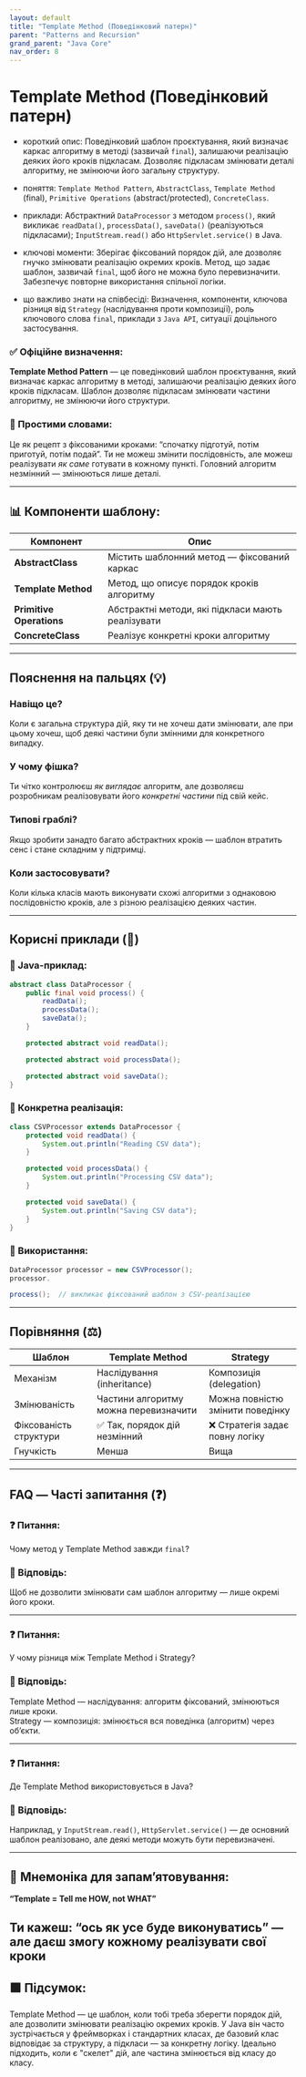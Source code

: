 ```yaml
---
layout: default
title: "Template Method (Поведінковий патерн)"
parent: "Patterns and Recursion"
grand_parent: "Java Core"
nav_order: 8
---
```


# Template Method (Поведінковий патерн)

* короткий опис: Поведінковий шаблон проєктування, який визначає каркас алгоритму в методі (зазвичай `final`), залишаючи реалізацію деяких його кроків підкласам. Дозволяє підкласам змінювати деталі алгоритму, не змінюючи його загальну структуру.

* поняття: `Template Method Pattern`, `AbstractClass`, `Template Method` (final), `Primitive Operations` (abstract/protected), `ConcreteClass`.

* приклади: Абстрактний `DataProcessor` з методом `process()`, який викликає `readData()`, `processData()`, `saveData()` (реалізуються підкласами); `InputStream.read()` або `HttpServlet.service()` в Java.

* ключові моменти: Зберігає фіксований порядок дій, але дозволяє гнучко змінювати реалізацію окремих кроків. Метод, що задає шаблон, зазвичай `final`, щоб його не можна було перевизначити. Забезпечує повторне використання спільної логіки.

* що важливо знати на співбесіді: Визначення, компоненти, ключова різниця від `Strategy` (наслідування проти композиції), роль ключового слова `final`, приклади з `Java API`, ситуації доцільного застосування.

### **✅ Офіційне визначення:**

**Template Method Pattern** — це поведінковий шаблон проєктування, який визначає каркас алгоритму в методі, залишаючи реалізацію деяких його кроків підкласам. Шаблон дозволяє підкласам змінювати частини алгоритму, не змінюючи його структури.

### **🧠 Простими словами:**

Це як рецепт з фіксованими кроками: “спочатку підготуй, потім приготуй, потім подай”. Ти не можеш змінити послідовність, але можеш реалізувати *як саме* готувати в кожному пункті. Головний алгоритм незмінний — змінюються лише деталі.

---

## **📊 Компоненти шаблону:**

| Компонент                | Опис                                              |
|--------------------------|---------------------------------------------------|
| **AbstractClass**        | Містить шаблонний метод — фіксований каркас       |
| **Template Method**      | Метод, що описує порядок кроків алгоритму         |
| **Primitive Operations** | Абстрактні методи, які підкласи мають реалізувати |
| **ConcreteClass**        | Реалізує конкретні кроки алгоритму                |

---

## **Пояснення на пальцях (💡)**

### **Навіщо це?**  

  Коли є загальна структура дій, яку ти не хочеш дати змінювати, але при цьому хочеш, щоб деякі частини були змінними
  для конкретного випадку.

### **У чому фішка?**  

  Ти чітко контролюєш *як виглядає* алгоритм, але дозволяєш розробникам реалізовувати його *конкретні частини* під свій
  кейс.

### **Типові граблі?**  

  Якщо зробити занадто багато абстрактних кроків — шаблон втратить сенс і стане складним у підтримці.

### **Коли застосовувати?**  

  Коли кілька класів мають виконувати схожі алгоритми з однаковою послідовністю кроків, але з різною реалізацією деяких
  частин.

---

## **Корисні приклади (🧪)**

### **🔻 Java-приклад:**

```java
abstract class DataProcessor {
    public final void process() {
        readData();
        processData();
        saveData();
    }

    protected abstract void readData();

    protected abstract void processData();

    protected abstract void saveData();
}
```

### **🔻 Конкретна реалізація:**

```java
class CSVProcessor extends DataProcessor {
    protected void readData() {
        System.out.println("Reading CSV data");
    }

    protected void processData() {
        System.out.println("Processing CSV data");
    }

    protected void saveData() {
        System.out.println("Saving CSV data");
    }
}
```

### **🔻 Використання:**

```java
DataProcessor processor = new CSVProcessor();
processor.

process();  // викликає фіксований шаблон з CSV-реалізацією
```

---

## **Порівняння (⚖️)**

| Шаблон                 | Template Method                       | Strategy                         |
|------------------------|---------------------------------------|----------------------------------|
| Механізм               | Наслідування (inheritance)            | Композиція (delegation)          |
| Змінюваність           | Частини алгоритму можна перевизначити | Можна повністю змінити поведінку |
| Фіксованість структури | ✅ Так, порядок дій незмінний          | ❌ Стратегія задає повну логіку   |
| Гнучкість              | Менша                                 | Вища                             |

---

## **FAQ — Часті запитання (❓)**

### **❓ Питання:**

 Чому метод у Template Method завжди `final`?

### **💬 Відповідь:**

Щоб не дозволити змінювати сам шаблон алгоритму — лише окремі його кроки.

---

### **❓ Питання:**

 У чому різниця між Template Method і Strategy?

### **💬 Відповідь:**

Template Method — наслідування: алгоритм фіксований, змінюються лише кроки.  
Strategy — композиція: змінюється вся поведінка (алгоритм) через обʼєкти.

---

### **❓ Питання:**

 Де Template Method використовується в Java?

### **💬 Відповідь:**

Наприклад, у `InputStream.read()`, `HttpServlet.service()` — де основний шаблон реалізовано, але деякі методи можуть
бути перевизначені.

---

## **🧠 Мнемоніка для запам’ятовування:**

**“Template \= Tell me HOW, not WHAT”**

Ти кажеш: “ось як усе буде виконуватись” — але даєш змогу кожному реалізувати свої кроки
---

## **🟩 Підсумок:**

Template Method — це шаблон, коли тобі треба зберегти порядок дій, але дозволити змінювати реалізацію окремих кроків. У
Java він часто зустрічається у фреймворках і стандартних класах, де базовий клас відповідає за структуру, а підкласи —
за конкретну логіку. Ідеально підходить, коли є "скелет" дій, але частина змінюється від класу до класу.
